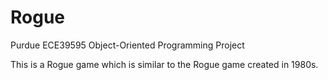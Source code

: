 # Rogue
Purdue ECE39595 Object-Oriented Programming Project

This is a Rogue game which is similar to the Rogue game created in 1980s.
